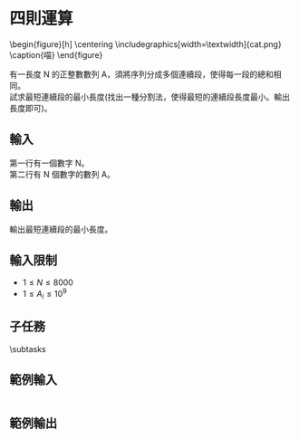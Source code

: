 # 四則運算

\begin{figure}[h]
\centering
\includegraphics[width=\textwidth]{cat.png}
\caption{喵}
\end{figure}

有一長度 N 的正整數數列 A，須將序列分成多個連續段，使得每一段的總和相同。  
試求最短連續段的最小長度(找出一種分割法，使得最短的連續段長度最小。輸出長度即可)。  


## 輸入
第一行有一個數字 N。  
第二行有 N 個數字的數列 A。

## 輸出
輸出最短連續段的最小長度。

## 輸入限制
- $1 \leq N \leq 8000$
- $1 \leq A_i \leq 10^9$

## 子任務
\subtasks

## 範例輸入
```
```

## 範例輸出
```
```
